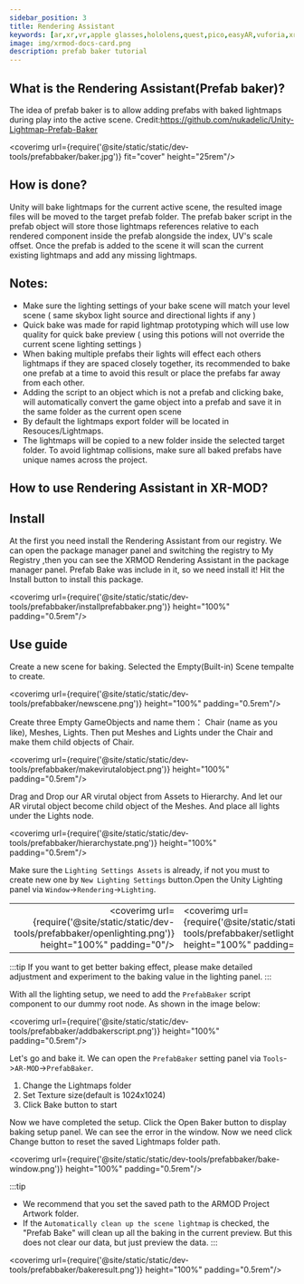 ```yaml
---
sidebar_position: 3
title: Rendering Assistant
keywords: [ar,xr,vr,apple glasses,hololens,quest,pico,easyAR,vuforia,xrmod,mod,doc,XR,facebook,meta,unity]
image: img/xrmod-docs-card.png
description: prefab baker tutorial
---
```


## What is the Rendering Assistant(Prefab baker)?

The idea of prefab baker is to allow adding prefabs with baked lightmaps during play into the active scene.
Credit:https://github.com/nukadelic/Unity-Lightmap-Prefab-Baker

<coverimg  url={require('@site/static/static/dev-tools/prefabbaker/baker.jpg')} fit="cover" height="25rem"/>


## How is done?

Unity will bake lightmaps for the current active scene, the resulted image files will be moved to the target prefab folder. The prefab baker script in the prefab object will store those lightmaps references relative to each rendered component inside the prefab alongside the index, UV's scale offset. Once the prefab is added to the scene it will scan the current existing lightmaps and add any missing lightmaps.

## Notes:
- Make sure the lighting settings of your bake scene will match your level scene ( same skybox light source and directional lights if any )
- Quick bake was made for rapid lightmap prototyping which will use low quality for quick bake preview ( using this potions will not override the current scene lighting settings )
- When baking multiple prefabs their lights will effect each others lightmaps if they are spaced closely together, its recommended to bake one prefab at a time to avoid this result or place the prefabs far away from each other.
- Adding the script to an object which is not a prefab and clicking bake, will automatically convert the game object into a prefab and save it in the same folder as the current open scene
- By default the lightmaps export folder will be located in Resouces/Lightmaps.
- The lightmaps will be copied to a new folder inside the selected target folder. To avoid lightmap collisions, make sure all baked prefabs have unique names across the project.


## How to use Rendering Assistant in XR-MOD?

## Install

At the first you need install the Rendering Assistant from our registry. We can open the package manager panel and switching the registry to My Registry ,then you can see the XRMOD Rendering Assistant in the package manager panel. Prefab Bake was include in it, so we need install it! Hit the Install button to install this package.

<coverimg  url={require('@site/static/static/dev-tools/prefabbaker/installprefabbaker.png')} height="100%" padding="0.5rem"/>

## Use guide

Create a new scene for baking. Selected the Empty(Built-in) Scene tempalte to create.

<coverimg  url={require('@site/static/static/dev-tools/prefabbaker/newscene.png')} height="100%" padding="0.5rem"/>

Create three Empty GameObjects and name them： Chair (name as you like), Meshes, Lights. Then put Meshes and Lights under the Chair and make them child objects of Chair.

<coverimg  url={require('@site/static/static/dev-tools/prefabbaker/makevirutalobject.png')} height="100%" padding="0.5rem"/>

Drag and Drop our AR virutal object from Assets to Hierarchy. And let our AR virutal object  become child object of the Meshes. And place all lights under the Lights node.


<coverimg  url={require('@site/static/static/dev-tools/prefabbaker/hierarchystate.png')} height="100%" padding="0.5rem"/>


Make sure the `Lighting Settings Assets` is already, if not you must to create new one by `New Lighting Settings` button.Open the Unity Lighting panel via `Window`->`Rendering`->`Lighting`.

|||
|--:|:--|
|<coverimg  url={require('@site/static/static/dev-tools/prefabbaker/openlighting.png')} height="100%" padding="0"/>|<coverimg  url={require('@site/static/static/dev-tools/prefabbaker/setlighting.png')} height="100%" padding="0"/>|

:::tip
If you want to get better baking effect, please make detailed adjustment and experiment to the baking value in the lighting panel.
:::

With all the lighting setup, we need to add the `PrefabBaker` script component to our dummy root node. As shown in the image below:

<coverimg  url={require('@site/static/static/dev-tools/prefabbaker/addbakerscript.png')} height="100%" padding="0.5rem"/>

Let's go and bake it. We can open the `PrefabBaker` setting panel via `Tools`->`AR-MOD`->`PrefabBaker`.

1. Change the Lightmaps folder 
2. Set Texture size(default is 1024x1024)
3. Click Bake button to start

Now we have completed the setup. Click the Open Baker button to display baking setup panel. We can see the error in the window. Now we need click Change button to reset the saved Lightmaps folder path.

<coverimg  url={require('@site/static/static/dev-tools/prefabbaker/bake-window.png')} height="100%" padding="0.5rem"/>


:::tip
- We recommend that you set the saved path to the ARMOD Project Artwork folder.
- If the `Automatically clean up the scene lightmap` is checked, the "Prefab Bake" will clean up all the baking in the current preview. But this does not clear our data, but just preview the data.
:::

<coverimg  url={require('@site/static/static/dev-tools/prefabbaker/bakeresult.png')} height="100%" padding="0.5rem"/>
